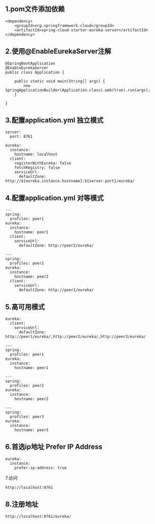 ## 1.pom文件添加依赖

    <dependency>
    	<groupId>org.springframework.cloud</groupId>
    	<artifactId>spring-cloud-starter-eureka-server</artifactId>
    </dependency>

## 2.使用@EnableEurekaServer注解

    @SpringBootApplication
    @EnableEurekaServer
    public class Application {
    
        public static void main(String[] args) {
            new SpringApplicationBuilder(Application.class).web(true).run(args);
        }
    
    }

## 3.配置application.yml 独立模式

    server:
      port: 8761
    
    eureka:
      instance:
        hostname: localhost
      client:
        registerWithEureka: false
        fetchRegistry: false
        serviceUrl:
          defaultZone: http://${eureka.instance.hostname}:${server.port}/eureka/
      

## 4.配置application.yml 对等模式

    ---
    spring:
      profiles: peer1
    eureka:
      instance:
        hostname: peer1
      client:
        serviceUrl:
          defaultZone: http://peer2/eureka/
    
    ---
    spring:
      profiles: peer2
    eureka:
      instance:
        hostname: peer2
      client:
        serviceUrl:
          defaultZone: http://peer1/eureka/
      

## 5.高可用模式

    eureka:
      client:
        serviceUrl:
          defaultZone: http://peer1/eureka/,http://peer2/eureka/,http://peer3/eureka/
    
    ---
    spring:
      profiles: peer1
    eureka:
      instance:
        hostname: peer1
    
    ---
    spring:
      profiles: peer2
    eureka:
      instance:
        hostname: peer2
    
    ---
    spring:
      profiles: peer3
    eureka:
      instance:
        hostname: peer3

## 6.首选ip地址 Prefer IP Address

    eureka:
      instance:
        prefer-ip-address: true

7.访问

    http://localhost:8761

## 8.注册地址

    http://localhost:8761/eureka/
